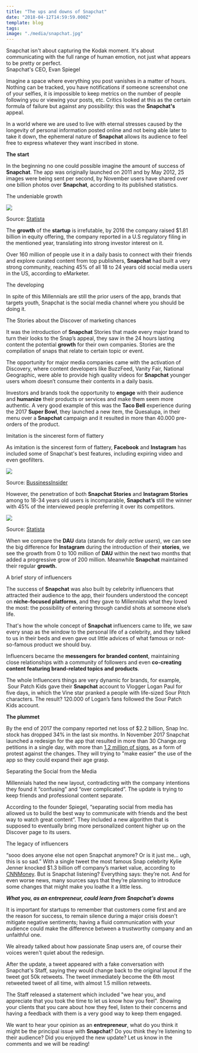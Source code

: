 ```yaml
---
title: "The ups and downs of Snapchat"
date: "2018-04-12T14:59:59.000Z"
template: blog
tags:
image: "./media/snapchat.jpg"
---
```


<block-quote>Snapchat isn't about capturing the Kodak moment. It's about communicating with the full range of human emotion, not just what appears to be pretty or perfect.  
Snapchat's CEO, Evan Spiegel</block-quote>

Imagine a space where everything you post vanishes in a matter of hours. Nothing can be tracked, you have notifications if someone screenshot one of your selfies, it is impossible to keep metrics on the number of people following you or viewing your posts, etc. Critics looked at this as the certain formula of failure but against any possibility: this was the **Snapchat's** appeal. 

In a world where we are used to live with eternal stresses caused by the longevity of personal information posted online and not being able later to take it down, the ephemeral nature of **Snapchat** allows its audience to feel free to express whatever they want inscribed in stone. 

**The start** 

In the beginning no one could possible imagine the amount of success of **Snapchat**. The app was originally launched on 2011 and by May 2012, 25 images were being sent per second, by November users have shared over one billion photos over **Snapchat**, according to its published statistics.

<title-3>The undeniable growth</title-3>

![](media/chartoftheday_7951_snapchat_user_growth_n.jpg)

Source: [Statista](https://www.statista.com/topics/2882/snapchat)

The **growth** of the **startup** is irrefutable, by 2016 the company raised $1.81 billion in equity offering, the company reported in a U.S regulatory filing in the mentioned year, translating into strong investor interest on it. 

Over 160 million of people use it in a daily basis to connect with their friends and explore curated content from top publishers, **Snapchat** had built a very strong community, reaching 45% of all 18 to 24 years old social media users in the US, according to eMarketer.

<title-3>The developing</title-3>

In spite of this Millennials are still the prior users of the app, brands that targets youth, Snapchat is the social media channel where you should be doing it.

<title-3>The Stories about the Discover of marketing chances</title-3>

It was the introduction of **Snapchat** Stories that made every major brand to turn their looks to the Snap’s appeal, they saw in the 24 hours lasting content the potential **growth** for their own companies. Stories are the compilation of snaps that relate to certain topic or event. 

The opportunity for major media companies came with the activation of Discovery, where content developers like BuzzFeed, Vanity Fair, National Geographic, were able to provide high quality videos for **Snapchat** younger users whom doesn’t consume their contents in a daily basis. 

Investors and brands took the opportunity to **engage** with their audience and **humanize** their products or services and make them seem more authentic. A very good example of this was the **Taco Bell** experience during the 2017 **Super Bowl**, they launched a new item, the Quesalupa, in their menu over a **Snapchat** campaign and it resulted in more than 40.000 pre-orders of the product.

<title-3>Imitation is the sincerest form of flattery</title-3>

As imitation is the sincerest form of flattery, **Facebook** and **Instagram** has included some of Snapchat's best features, including expiring video and even geofilters. 

![](media/stories_snapchat_vs_instagram2.png)

Source: [BussinessInsider](http://www.businessinsider.com/instagram-is-ruining-snapchats-story-2017-2)

However, the penetration of both **Snapchat Stories** and **Instagram Stories** among to 18-34 years old users is incomparable, **Snapchat’s** still the winner with 45% of the interviewed people preferring it over its competitors.

![](media/snapchat_stories_vs_instagram_stories_dau-1-625x380.jpg)

Source: [Statista](https://www.statista.com/chart/9086/daily-active-users-instagram-stories-snapchat/)

When we compare the **DAU** data (stands for _daily active users_), we can see the big difference for **Instagram** during the introduction of their **stories**, we see the growth from 0 to 100 million of **DAU** within the next two months that added a progressive grow of 200 million. Meanwhile **Snapchat** maintained their regular **growth.**

<title-3>A brief story of influencers</title-3>

The success of **Snapchat** was also built by celebrity influencers that attracted their audience to the app, their founders understood the concept on **niche-focused platforms**, and they gave to Millennials what they loved the most: the possibility of entering through candid shots at someone else’s life. 

That's how the whole concept of **Snapchat** influencers came to life, we saw every snap as the window to the personal life of a celebrity, and they talked to us in their beds and even gave out little advices of what famous or not-so-famous product we should buy. 

Influencers became the **messengers for branded content**, maintaining close relationships with a community of followers and even **co-creating content featuring brand-related topics and products**. 

The whole Influencers things are very dynamic for brands, for example,  Sour Patch Kids gave their **Snapchat** account to Vlogger Logan Paul for five days, in which the Vine star pranked a people with life-sized Sour Pitch characters. The result? 120.000 of Logan’s fans followed the Sour Patch Kids account. 

**The plummet** 

By the end of 2017 the company reported net loss of $2.2 billion, Snap Inc. stock has dropped 34% in the last six months. In November 2017 Snapchat launched a redesign for the app that resulted in more than 30 Change.org petitions in a single day, with more than [1.2 million of signs](https://www.change.org/p/snap-inc-remove-the-new-snapchat-update), as a form of protest against the changes. They will trying to "make easier" the use of the app so they could expand their age grasp.

<title-3>Separating the Social from the Media</title-3>

Millennials hated the new layout, contradicting with the company intentions they found it “confusing” and “over complicated”. The update is trying to keep friends and professional content separate. 

According to the founder Spiegel, “separating social from media has allowed us to build the best way to communicate with friends and the best way to watch great content”. They included a new algorithm that is supposed to eventually bring more personalized content higher up on the Discover page to its users.

<title-3>The legacy of influencers</title-3>

“sooo does anyone else not open Snapchat anymore? Or is it just me… ugh, this is so sad.” With a single tweet the most famous Snap celebrity Kylie Jenner knocked $1.3 billion off company’s market value, according to [CNNMoney](http://money.cnn.com/2018/02/22/technology/snapchat-update-kylie-jenner/index.html). 
But is Snapchat listening? Everything says: they’re not. And for even worse news, many sources says that they’re planning to introduce some changes that might make you loathe it a little less. 

**_What you, as an entrepreneur, could learn from Snapchat’s downs_** 

It is important for startups to remember that customers come first and are the reason for success, to remain silence during a major crisis doesn't mitigate negative sentiments; having a fluid communication with your audience could make the difference between a trustworthy company and an unfaithful one. 

We already talked about how passionate Snap users are, of course their voices weren't quiet about the redesign. 

After the update, a tweet appeared with a fake conversation with Snapchat's Staff, saying they would change back to the original layout if the tweet got 50k retweets. The tweet immediately become the 6th most retweeted tweet of all time, with almost 1.5 million retweets. 

The Staff released a statement which included "we hear you, and appreciate that you took the time to let us know how you feel". Showing your clients that you care about how they feel, listen to their concerns and having a feedback with them is a very good way to keep them engaged. 

We want to hear your opinion as an **entrepreneur**, what do you think it might be the principal issue with **Snapchat**? Do you think they’re listening to their audience? Did you enjoyed the new update? Let us know in the comments and we will be reading!
